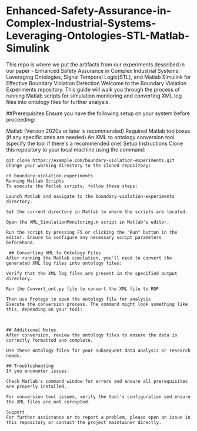 # Enhanced-Safety-Assurance-in-Complex-Industrial-Systems-Leveraging-Ontologies-STL-Matlab-Simulink
This repo is where we put the artifacts from our experiments described in our paper - Enhanced Safety Assurance in Complex Industrial Systems: Leveraging Ontologies, Signal Temporal Logic(STL), and Matlab Simulink for Effective Boundary Violation Detection
Welcome to the Boundary Violation Experiments repository. This guide will walk you through the process of running Matlab scripts for simulation monitoring and converting XML log files into ontology files for further analysis.

##Prerequisites
Ensure you have the following setup on your system before proceeding:

Matlab (Version 2020a or later is recommended)
Required Matlab toolboxes (if any specific ones are needed)
An XML to ontology conversion tool (specify the tool if there's a recommended one)
Setup Instructions
Clone this repository to your local machine using the command:

```
git clone https://example.com/boundary-violation-experiments.git
Change your working directory to the cloned repository:
```
```
cd boundary-violation-experiments
Running Matlab Scripts
To execute the Matlab scripts, follow these steps:

Launch Matlab and navigate to the boundary-violation-experiments directory.

Set the current directory in Matlab to where the scripts are located.

Open the XML_SimulationMonitoring.m script in Matlab's editor.

Run the script by pressing F5 or clicking the "Run" button in the editor. Ensure to configure any necessary script parameters beforehand.

 ## Converting XML to Ontology Files
After running the Matlab simulation, you'll need to convert the generated XML log files into ontology files:

Verify that the XML log files are present in the specified output directory.

Run the Convert_ont.py file to convert the XML file to RDF

Then use Protege to open the ontology file for analysis
Execute the conversion process. The command might look something like this, depending on your tool:



## Additional Notes
After conversion, review the ontology files to ensure the data is correctly formatted and complete.

Use these ontology files for your subsequent data analysis or research needs.

## Troubleshooting
If you encounter issues:

Check Matlab's command window for errors and ensure all prerequisites are properly installed.

For conversion tool issues, verify the tool's configuration and ensure the XML files are not corrupted.

Support
For further assistance or to report a problem, please open an issue in this repository or contact the project maintainer directly.
